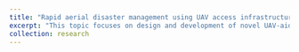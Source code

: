 ```yaml
---
title: "Rapid aerial disaster management using UAV access infrastructure and relays"
excerpt: "This topic focuses on design and development of novel UAV-aided communication solutions to estbalish a rapid aerial access infrastructure support for disaster management."
collection: research
---
```




